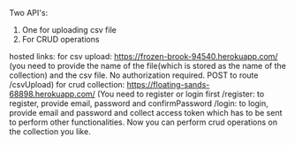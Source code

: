 Two API's:
1. One for uploading csv file
2. For CRUD operations

hosted links:
for csv upload: https://frozen-brook-94540.herokuapp.com/
(you need to provide the name of the file(which is stored as the name of the collection) and the csv file. No authorization required. 
POST to route /csvUpload)
for crud collection: https://floating-sands-68898.herokuapp.com/
(You need to register or login first
/register: to register, provide email, password and confirmPassword
/login: to login, provide email and password and collect access token which has to be sent to perform other functionalities.
Now you can perform crud operations on the collection you like.


